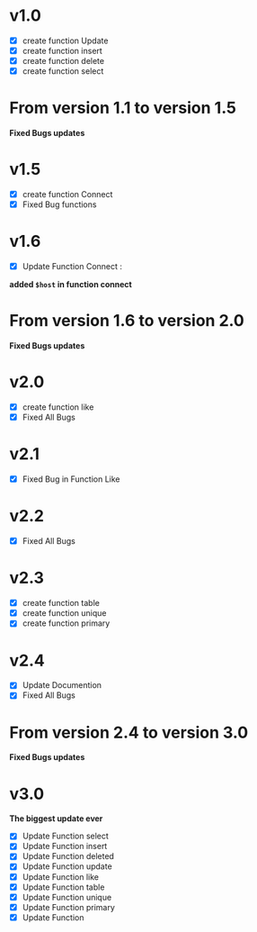 # v1.0

- [X] create function Update
- [X] create function insert
- [X] create function delete
- [X] create function select
# From version 1.1 to version 1.5

__Fixed Bugs updates__

# v1.5

- [X] create function Connect
- [X] Fixed Bug functions

# v1.6

- [X] Update Function Connect :

**added `$host` in function connect**

# From version 1.6 to version 2.0

__Fixed Bugs updates__

# v2.0

- [X] create function like
- [X] Fixed All Bugs

# v2.1
 - [X] Fixed Bug in Function Like

# v2.2

- [X] Fixed All Bugs

# v2.3

- [X] create function table
- [X] create function unique
- [X] create function primary

# v2.4 

- [X] Update Documention
- [X] Fixed All Bugs

# From version 2.4 to version 3.0

__Fixed Bugs updates__

# v3.0


**The biggest update ever**

- [X] Update Function select
- [X] Update Function insert 
- [X] Update Function deleted
- [X] Update Function update
- [X] Update Function like
- [X] Update Function table
- [X] Update Function unique
- [X] Update Function primary
- [X] Update Function
